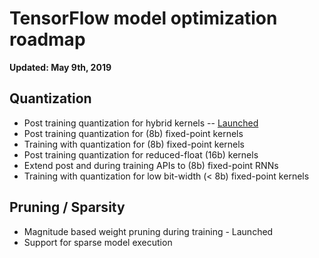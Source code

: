 # TensorFlow model optimization roadmap

**Updated: May 9th, 2019**

## Quantization
* Post training quantization for hybrid kernels -- [Launched](https://medium.com/tensorflow/introducing-the-model-optimization-toolkit-for-tensorflow-254aca1ba0a3)
* Post training quantization for (8b) fixed-point kernels
* Training with quantization for (8b) fixed-point kernels
* Post training quantization for reduced-float (16b) kernels
* Extend post and during training APIs to (8b) fixed-point RNNs
* Training with quantization for low bit-width (< 8b) fixed-point kernels

## Pruning / Sparsity
* Magnitude based weight pruning during training - Launched
* Support for sparse model execution

